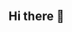 ## Hi there 👋

<!--
**JavierRoGil/JavierRoGil** is a ✨ _special_ ✨ repository because its `README.md` (this file) appears on your GitHub profile.
hola gente 
Here are some ideas to get you started:

- 🔭 I’m currently working on ...
- 🌱 I’m currently learning ... 
- 👯 I’m looking to collaborate on ...
- 🤔 I’m looking for help with ...
- 💬 Ask me about ...
- 📫 How to reach me: ...
- 😄 Pronouns: ...
- ⚡ Fun fact: ...
-->
